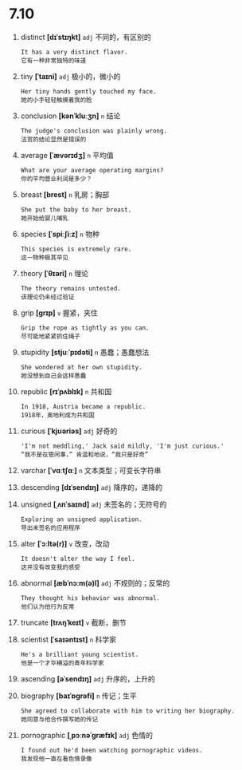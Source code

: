 # 7.10

1. distinct **[dɪˈstɪŋkt]** `adj` 不同的，有区别的

   ```
   It has a very distinct flavor.
   它有一种非常独特的味道
   ```

2. tiny **[ˈtaɪni]** `adj` 极小的，微小的

   ```
   Her tiny hands gently touched my face.
   她的小手轻轻触摸着我的脸
   ```

3. conclusion **[kənˈkluːʒn]** `n` 结论

   ```
   The judge's conclusion was plainly wrong.
   法官的结论显然是错误的
   ```

4. average **[ˈævərɪdʒ]** `n` 平均值

   ```
   What are your average operating margins?
   你的平均营业利润是多少？
   ```

5. breast **[brest]** `n` 乳房；胸部

   ```
   She put the baby to her breast.
   她开始给婴儿哺乳
   ```

6. species **[ˈspiːʃiːz]** `n` 物种

   ```
   This species is extremely rare.
   这一物种极其罕见
   ```

7. theory **[ˈθɪəri]** `n` 理论

   ```
   The theory remains untested.
   该理论仍未经过验证
   ```

8. grip **[ɡrɪp]** `v` 握紧，夹住

   ```
   Grip the rope as tightly as you can.
   尽可能地紧紧抓住绳子
   ```

9. stupidity **[stjuːˈpɪdəti]** `n` 愚蠢；愚蠢想法

   ```
   She wondered at her own stupidity.
   她没想到自己会这样愚蠢
   ```

10. republic **[rɪˈpʌblɪk]** `n` 共和国

    ```
    In 1918, Austria became a republic.
    1918年，奥地利成为共和国
    ```

11. curious **[ˈkjʊəriəs]** `adj` 好奇的

    ```
    'I'm not meddling,' Jack said mildly, 'I'm just curious.'
    “我不是在管闲事，” 肯温和地说，“我只是好奇”
    ```

12. varchar **[ˈvɑːtʃɑː]** `n` 文本类型；可变长字符串

13. descending **[dɪˈsendɪŋ]** `adj` 降序的，递降的

14. unsigned **[ˌʌnˈsaɪnd]** `adj` 未签名的；无符号的

    ```
    Exploring an unsigned application.
    导出未签名的应用程序
    ```

15. alter **[ˈɔːltə(r)]** `v` 改变，改动

    ```
    It doesn't alter the way I feel.
    这并没有改变我的感受
    ```

16. abnormal **[æbˈnɔːm(ə)l]** `adj` 不规则的；反常的

    ```
    They thought his behavior was abnormal.
    他们认为他行为反常
    ```

17. truncate **[trʌŋˈkeɪt]** `v` 截断，删节

18. scientist **[ˈsaɪəntɪst]** `n` 科学家

    ```
    He's a brilliant young scientist.
    他是一个才华横溢的青年科学家
    ```

19. ascending **[əˈsendɪŋ]** `adj` 升序的，上升的

20. biography **[baɪˈɒɡrəfi]** `n` 传记；生平

    ```
    She agreed to collaborate with him to writing her biography.
    她同意与他合作撰写她的传记
    ```

21. pornographic **[ˌpɔːnəˈɡræfɪk]** `adj` 色情的
    ```
    I found out he'd been watching pornographic videos.
    我发现他一直在看色情录像
    ```
